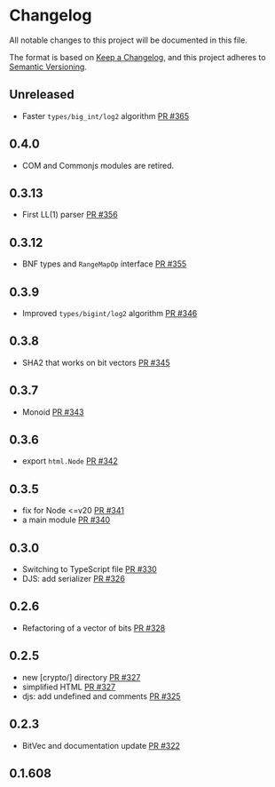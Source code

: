 # Changelog

All notable changes to this project will be documented in this file.

The format is based on [Keep a Changelog](https://keepachangelog.com/en/1.0.0/),
and this project adheres to [Semantic Versioning](https://semver.org/spec/v2.0.0.html).

## Unreleased

- Faster `types/big_int/log2` algorithm [PR #365](https://github.com/functionalscript/functionalscript/pull/365)

## 0.4.0

- COM and Commonjs modules are retired.

## 0.3.13

- First LL(1) parser [PR #356](https://github.com/functionalscript/functionalscript/pull/356)

## 0.3.12

- BNF types and `RangeMapOp` interface [PR #355](https://github.com/functionalscript/functionalscript/pull/355)

## 0.3.9

- Improved `types/bigint/log2` algorithm [PR #346](https://github.com/functionalscript/functionalscript/pull/346)

## 0.3.8

- SHA2 that works on bit vectors [PR #345](https://github.com/functionalscript/functionalscript/pull/345)

## 0.3.7

- Monoid [PR #343](https://github.com/functionalscript/functionalscript/pull/343)

## 0.3.6

- export `html.Node` [PR #342](https://github.com/functionalscript/functionalscript/pull/342)

## 0.3.5

- fix for Node <=v20 [PR #341](https://github.com/functionalscript/functionalscript/pull/341)
- a main module [PR #340](https://github.com/functionalscript/functionalscript/pull/340)

## 0.3.0

- Switching to TypeScript file [PR #330](https://github.com/functionalscript/functionalscript/pull/330)
- DJS: add serializer [PR #326](https://github.com/functionalscript/functionalscript/pull/326)

## 0.2.6

- Refactoring of a vector of bits [PR #328](https://github.com/functionalscript/functionalscript/pull/328)

## 0.2.5

- new [crypto/] directory [PR #327](https://github.com/functionalscript/functionalscript/pull/327)
- simplified HTML [PR #327](https://github.com/functionalscript/functionalscript/pull/327)
- djs: add undefined and comments [PR #325](https://github.com/functionalscript/functionalscript/pull/325)

## 0.2.3

- BitVec and documentation update [PR #322](https://github.com/functionalscript/functionalscript/pull/322)

## 0.1.608
